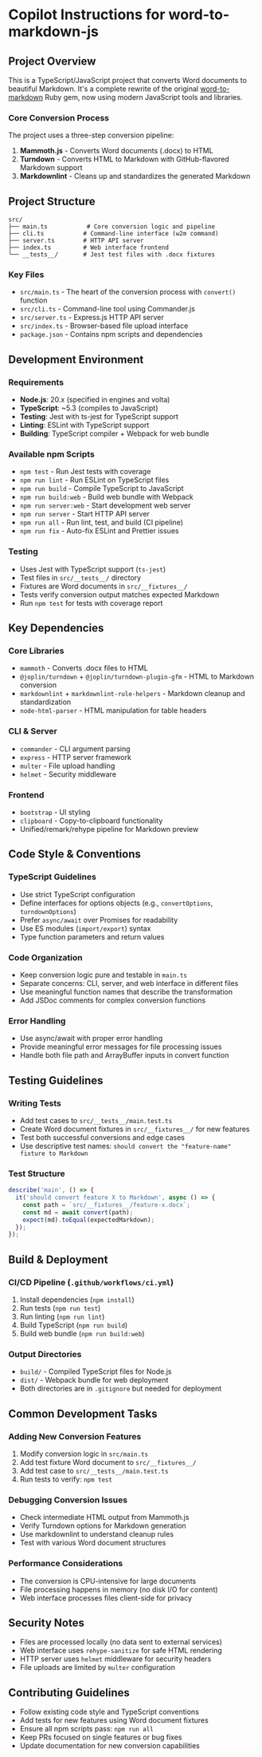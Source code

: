 # Copilot Instructions for word-to-markdown-js

## Project Overview

This is a TypeScript/JavaScript project that converts Word documents to beautiful Markdown. It's a complete rewrite of the original [word-to-markdown](https://github.com/benbalter/word-to-markdown) Ruby gem, now using modern JavaScript tools and libraries.

### Core Conversion Process

The project uses a three-step conversion pipeline:

1. **Mammoth.js** - Converts Word documents (.docx) to HTML
2. **Turndown** - Converts HTML to Markdown with GitHub-flavored Markdown support
3. **Markdownlint** - Cleans up and standardizes the generated Markdown

## Project Structure

```
src/
├── main.ts           # Core conversion logic and pipeline
├── cli.ts           # Command-line interface (w2m command)
├── server.ts        # HTTP API server
├── index.ts         # Web interface frontend
└── __tests__/       # Jest test files with .docx fixtures
```

### Key Files

- `src/main.ts` - The heart of the conversion process with `convert()` function
- `src/cli.ts` - Command-line tool using Commander.js
- `src/server.ts` - Express.js HTTP API server
- `src/index.ts` - Browser-based file upload interface
- `package.json` - Contains npm scripts and dependencies

## Development Environment

### Requirements

- **Node.js**: 20.x (specified in engines and volta)
- **TypeScript**: ~5.3 (compiles to JavaScript)
- **Testing**: Jest with ts-jest for TypeScript support
- **Linting**: ESLint with TypeScript support
- **Building**: TypeScript compiler + Webpack for web bundle

### Available npm Scripts

- `npm test` - Run Jest tests with coverage
- `npm run lint` - Run ESLint on TypeScript files
- `npm run build` - Compile TypeScript to JavaScript
- `npm run build:web` - Build web bundle with Webpack
- `npm run server:web` - Start development web server
- `npm run server` - Start HTTP API server
- `npm run all` - Run lint, test, and build (CI pipeline)
- `npm run fix` - Auto-fix ESLint and Prettier issues

### Testing

- Uses Jest with TypeScript support (`ts-jest`)
- Test files in `src/__tests__/` directory
- Fixtures are Word documents in `src/__fixtures__/`
- Tests verify conversion output matches expected Markdown
- Run `npm test` for tests with coverage report

## Key Dependencies

### Core Libraries

- `mammoth` - Converts .docx files to HTML
- `@joplin/turndown` + `@joplin/turndown-plugin-gfm` - HTML to Markdown conversion
- `markdownlint` + `markdownlint-rule-helpers` - Markdown cleanup and standardization
- `node-html-parser` - HTML manipulation for table headers

### CLI & Server

- `commander` - CLI argument parsing
- `express` - HTTP server framework
- `multer` - File upload handling
- `helmet` - Security middleware

### Frontend

- `bootstrap` - UI styling
- `clipboard` - Copy-to-clipboard functionality
- Unified/remark/rehype pipeline for Markdown preview

## Code Style & Conventions

### TypeScript Guidelines

- Use strict TypeScript configuration
- Define interfaces for options objects (e.g., `convertOptions`, `turndownOptions`)
- Prefer `async/await` over Promises for readability
- Use ES modules (`import/export`) syntax
- Type function parameters and return values

### Code Organization

- Keep conversion logic pure and testable in `main.ts`
- Separate concerns: CLI, server, and web interface in different files
- Use meaningful function names that describe the transformation
- Add JSDoc comments for complex conversion functions

### Error Handling

- Use async/await with proper error handling
- Provide meaningful error messages for file processing issues
- Handle both file path and ArrayBuffer inputs in convert function

## Testing Guidelines

### Writing Tests

- Add test cases to `src/__tests__/main.test.ts`
- Create Word document fixtures in `src/__fixtures__/` for new features
- Test both successful conversions and edge cases
- Use descriptive test names: `should convert the "feature-name" fixture to Markdown`

### Test Structure

```typescript
describe('main', () => {
  it('should convert feature X to Markdown', async () => {
    const path = `src/__fixtures__/feature-x.docx`;
    const md = await convert(path);
    expect(md).toEqual(expectedMarkdown);
  });
});
```

## Build & Deployment

### CI/CD Pipeline (`.github/workflows/ci.yml`)

1. Install dependencies (`npm install`)
2. Run tests (`npm run test`)
3. Run linting (`npm run lint`)
4. Build TypeScript (`npm run build`)
5. Build web bundle (`npm run build:web`)

### Output Directories

- `build/` - Compiled TypeScript files for Node.js
- `dist/` - Webpack bundle for web deployment
- Both directories are in `.gitignore` but needed for deployment

## Common Development Tasks

### Adding New Conversion Features

1. Modify conversion logic in `src/main.ts`
2. Add test fixture Word document to `src/__fixtures__/`
3. Add test case to `src/__tests__/main.test.ts`
4. Run tests to verify: `npm test`

### Debugging Conversion Issues

- Check intermediate HTML output from Mammoth.js
- Verify Turndown options for Markdown generation
- Use markdownlint to understand cleanup rules
- Test with various Word document structures

### Performance Considerations

- The conversion is CPU-intensive for large documents
- File processing happens in memory (no disk I/O for content)
- Web interface processes files client-side for privacy

## Security Notes

- Files are processed locally (no data sent to external services)
- Web interface uses `rehype-sanitize` for safe HTML rendering
- HTTP server uses `helmet` middleware for security headers
- File uploads are limited by `multer` configuration

## Contributing Guidelines

- Follow existing code style and TypeScript conventions
- Add tests for new features using Word document fixtures
- Ensure all npm scripts pass: `npm run all`
- Keep PRs focused on single features or bug fixes
- Update documentation for new conversion capabilities
